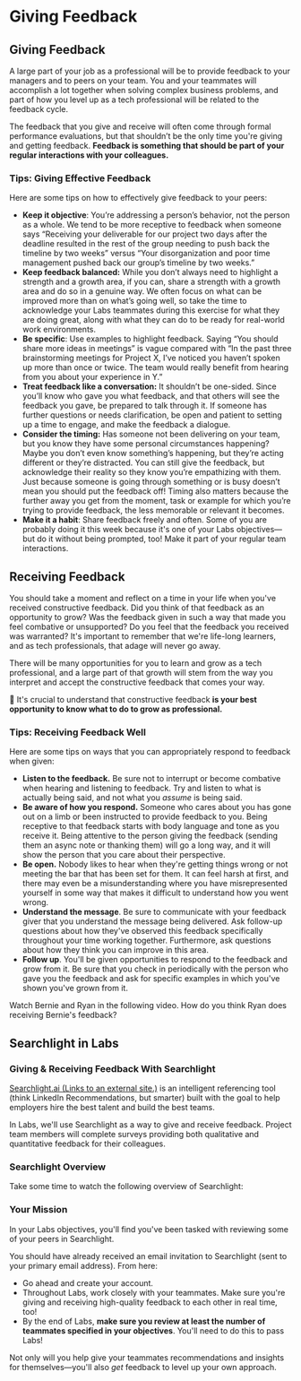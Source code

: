 # Giving Feedback



## Giving Feedback

A large part of your job as a professional will be to provide feedback to your managers and to peers on your team. You and your teammates will accomplish a lot together when solving complex business problems, and part of how you level up as a tech professional will be related to the feedback cycle.

The feedback that you give and receive will often come through formal performance evaluations, but that shouldn’t be the only time you're giving and getting feedback. **Feedback is something that should be part of your regular interactions with your colleagues.**

### Tips: Giving Effective Feedback

Here are some tips on how to effectively give feedback to your peers:

* **Keep it objective**: You’re addressing a person’s behavior, not the person as a whole. We tend to be more receptive to feedback when someone says “Receiving your deliverable for our project two days after the deadline resulted in the rest of the group needing to push back the timeline by two weeks” versus “Your disorganization and poor time management pushed back our group’s timeline by two weeks.”
* **Keep feedback balanced:** While you don’t always need to highlight a strength and a growth area, if you can, share a strength with a growth area and do so in a genuine way. We often focus on what can be improved more than on what’s going well, so take the time to acknowledge your Labs teammates during this exercise for what they are doing great, along with what they can do to be ready for real-world work environments.
* **Be specific**: Use examples to highlight feedback. Saying “You should share more ideas in meetings” is vague compared with “In the past three brainstorming meetings for Project X, I’ve noticed you haven’t spoken up more than once or twice. The team would really benefit from hearing from you about your experience in Y.”
* **Treat feedback like a conversation:** It shouldn’t be one-sided. Since you’ll know who gave you what feedback, and that others will see the feedback you gave, be prepared to talk through it. If someone has further questions or needs clarification, be open and patient to setting up a time to engage, and make the feedback a dialogue.
* **Consider the timing:** Has someone not been delivering on your team, but you know they have some personal circumstances happening? Maybe you don’t even know something’s happening, but they’re acting different or they’re distracted. You can still give the feedback, but acknowledge their reality so they know you’re empathizing with them. Just because someone is going through something or is busy doesn’t mean you should put the feedback off! Timing also matters because the further away you get from the moment, task or example for which you’re trying to provide feedback, the less memorable or relevant it becomes.
* **Make it a habit**: Share feedback freely and often. Some of you are probably doing it this week because it's one of your Labs objectives—but do it without being prompted, too! Make it part of your regular team interactions.

## Receiving Feedback

You should take a moment and reflect on a time in your life when you've received constructive feedback. Did you think of that feedback as an opportunity to grow? Was the feedback given in such a way that made you feel combative or unsupported? Do you feel that the feedback you received was warranted? It's important to remember that we're life-long learners, and as tech professionals, that adage will never go away.

There will be many opportunities for you to learn and grow as a tech professional, and a large part of that growth will stem from the way you interpret and accept the constructive feedback that comes your way.

&#x20;

🔑  It's crucial to understand that constructive feedback **is your best opportunity to know what to do to grow as professional.**

### Tips: Receiving Feedback Well

Here are some tips on ways that you can appropriately respond to feedback when given:

* **Listen to the feedback.** Be sure not to interrupt or become combative when hearing and listening to feedback. Try and listen to what is actually being said, and not what you _assume_ is being said.
* **Be aware of how you respond.** Someone who cares about you has gone out on a limb or been instructed to provide feedback to you. Being receptive to that feedback starts with body language and tone as you receive it. Being attentive to the person giving the feedback (sending them an async note or thanking them) will go a long way, and it will show the person that you care about their perspective.
* **Be open.** Nobody likes to hear when they're getting things wrong or not meeting the bar that has been set for them. It can feel harsh at first, and there may even be a misunderstanding where you have misrepresented yourself in some way that makes it difficult to understand how you went wrong.
* **Understand the message**. Be sure to communicate with your feedback giver that you understand the message being delivered. Ask follow-up questions about how they've observed this feedback specifically throughout your time working together. Furthermore, ask questions about how they think you can improve in this area.
* **Follow up**. You'll be given opportunities to respond to the feedback and grow from it. Be sure that you check in periodically with the person who gave you the feedback and ask for specific examples in which you've shown you've grown from it.

Watch Bernie and Ryan in the following video. How do you think Ryan does receiving Bernie's feedback?

## Searchlight in Labs

### Giving & Receiving Feedback With Searchlight

[Searchlight.ai (Links to an external site.)](http://searchlight.ai) is an intelligent referencing tool (think LinkedIn Recommendations, but smarter) built with the goal to help employers hire the best talent and build the best teams.

In Labs, we'll use Searchlight as a way to give and receive feedback. Project team members will complete surveys providing both qualitative and quantitative feedback for their colleagues.

### Searchlight Overview

Take some time to watch the following overview of Searchlight:

&#x20;

### Your Mission

In your Labs objectives, you'll find you've been tasked with reviewing some of your peers in Searchlight.

You should have already received an email invitation to Searchlight (sent to your primary email address). From here:

* Go ahead and create your account.
* Throughout Labs, work closely with your teammates. Make sure you're giving and receiving high-quality feedback to each other in real time, too!
* By the end of Labs, **make sure you review at least the number of teammates specified in your objectives**. You'll need to do this to pass Labs!

Not only will you help give your teammates recommendations and insights for themselves—you'll also _get_ feedback to level up your own approach.
